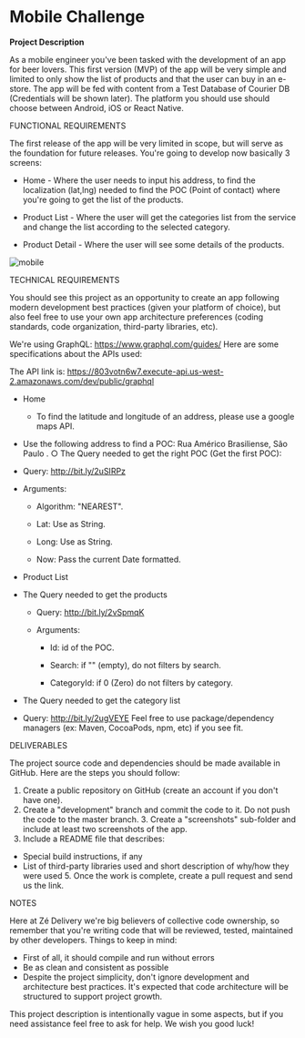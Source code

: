 # Mobile Challenge

**Project Description**

As  a  mobile  engineer  you've  been  tasked  with  the  development  of  an  app  for  beer  lovers.  This  first  version  (MVP)  of the  app  will  be  very  simple  and  limited  to  only  show  the  list  of  products  and  that  the  user  can  buy  in  an  e-store.  The app  will  be  fed  with  content  from  a  Test  Database  of  Courier  DB  (Credentials  will  be  shown  later).  The  platform  you should  use  should  choose  between  Android,  iOS  or  React  Native.

FUNCTIONAL  REQUIREMENTS

The  first  release  of  the  app  will  be  very  limited  in  scope,  but  will  serve  as  the  foundation  for  future  releases.  You're going  to  develop  now  basically  3  screens:

-  Home  -  Where  the  user  needs  to  input  his  address,  to  find  the  localization  (lat,lng)  needed  to  find  the  POC (Point  of  contact)  where  you're  going  to  get  the  list  of  the  products.  

-  Product  List  -  Where  the  user  will  get  the  categories  list  from  the  service  and  change  the  list  according  to the  selected  category.

-  Product  Detail  -  Where  the  user  will  see  some  details  of  the  products.

![mobile](https://raw.githubusercontent.com/ZeDeliveryLabs/code-challenge/master/files/images/mobile.png)


TECHNICAL  REQUIREMENTS

You  should  see  this  project  as  an  opportunity  to  create  an  app  following  modern  development  best  practices  (given your  platform  of  choice),  but  also  feel  free  to  use  your  own  app  architecture  preferences  (coding  standards,  code organization,  third-party  libraries,  etc).

We're  using  GraphQL:  https://www.graphql.com/guides/ Here  are  some  specifications  about  the  APIs  used:

The  API  link  is:  https://803votn6w7.execute-api.us-west-2.amazonaws.com/dev/public/graphql

- Home  
	- To  find  the  latitude  and  longitude  of  an  address,  please  use  a  google  maps  API.

- Use  the  following  address  to  find  a  POC:  Rua  Américo  Brasiliense,  São  Paulo  . ○ The  Query  needed  to  get  the  right  POC  (Get  the  first  POC):

-   Query:  http://bit.ly/2uSIRPz
    
-   Arguments:
    
    -  Algorithm:  "NEAREST".
        
    -  Lat:  Use  as  String.
        
    -   Long:  Use  as  String.
        
    -  Now:  Pass  the  current  Date  formatted.
        

- Product  List

-   The  Query  needed  to  get  the  products
    
    -   Query:  http://bit.ly/2vSpmqK
        
    -   Arguments:
        
        -   Id:  id  of  the  POC.
            
        -    Search:  if  ""  (empty),  do  not  filters  by  search.
            
        -    CategoryId:  if  0  (Zero)  do  not  filters  by  category.
            
-   The  Query  needed  to  get  the  category  list
    

- Query:  http://bit.ly/2ugVEYE
Feel  free  to  use  package/dependency  managers  (ex:  Maven,  CocoaPods,  npm,  etc)  if  you  see  fit.


DELIVERABLES

The  project  source  code  and  dependencies  should  be  made  available  in  GitHub.  Here  are  the  steps  you  should follow:

1.  Create  a  public  repository  on  GitHub  (create  an  account  if  you  don't  have  one).  
2.  Create  a  "development"  branch  and  commit  the  code  to  it.  Do  not  push  the  code  to  the  master  branch.  3.  Create  a "screenshots"  sub-folder  and  include  at  least  two  screenshots  of  the  app.  
4.  Include  a  README  file  that  describes:

-  Special  build  instructions,  if  any  
-  List  of  third-party  libraries  used  and  short  description  of  why/how  they  were  used  5.  Once  the  work  is complete,  create  a  pull  request  and  send  us  the  link.


NOTES

Here  at  Zé Delivery we're  big  believers  of  collective  code  ownership,  so  remember  that  you're  writing  code  that  will be  reviewed,  tested,  maintained  by  other  developers.  Things  to  keep  in  mind:

-  First  of  all,  it  should  compile  and  run  without  errors  
-  Be  as  clean  and  consistent  as  possible  
-  Despite  the  project  simplicity,  don't  ignore  development  and  architecture  best  practices.  It's expected  that  code  architecture  will  be  structured  to  support  project  growth.

This  project  description  is  intentionally  vague  in  some  aspects,  but  if  you  need  assistance  feel  free  to  ask  for  help.  We wish  you  good  luck!
